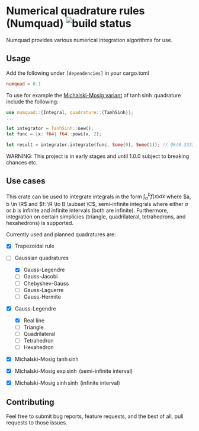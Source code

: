 # Numerical quadrature rules (Numquad) ![build status](https://github.com/TileHalo/numquad/actions/workflows/rust.yml/badge.svg)
Numquad provides various numerical integration algorithms for use.

## Usage
Add the following under `[dependencies]` in your cargo.toml
```toml
numquad = 0.1
```

To use for example the [Michalski-Mosig variant](http://dx.doi.org/10.1080/09205071.2015.1129915)
of $\tanh\sinh$ quadrature include the following:
```rust
use numquad::{Integral, quadrature::{TanhSinh}};
...

let integrator = TanhSinh::new();
let func = |x: f64| f64::powi(x, 2);

let result = integrator.integrate(func, Some(0), Some(1)); // Ok(0.3333...)
```

WARNING: This project is in early stages and until 1.0.0 subject to breaking
chances etc.

## Use cases
This crate can be used to integrate integrals in the form $\int_a^b f(x) dx$
where $a, b \in \R$ and $f: \R \to B \subset \C$, semi-infinite integrals where
either $a$ or $b$ is infinite and infinite intervals (both are infinite).
Furthermore, integration on certain simplicies (triangle, quadrilateral, tetrahedrons,
and hexahedrons) is supported.

Currently used and planned quadratures are:
 - [x] Trapezoidal rule
 - [ ] Gaussian quadratures
    - [x] Gauss-Legendre
    - [ ] Gauss-Jacobi
    - [ ] Chebyshev-Gauss
    - [ ] Gauss-Laguerre
    - [ ] Gauss-Hermite
 - [x] Gauss-Legendre
     - [x] Real line
     - [ ] Triangle
     - [ ] Quadrilateral
     - [ ] Tetrahedron
     - [ ] Hexahedron
 - [x] Michalski-Mosig $\tanh\sinh$
 - [x] Michalski-Mosig $\exp\sinh$ (semi-infinite interval)
 - [x] Michalski-Mosig $\sinh\sinh$ (infinite interval)


## Contributing
Feel free to submit bug reports, feature requests, and the best of all,
pull requests to those issues.
